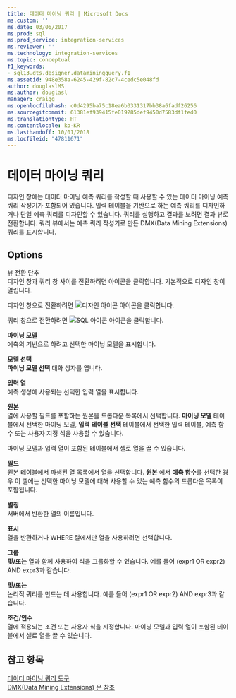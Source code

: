 ```yaml
---
title: 데이터 마이닝 쿼리 | Microsoft Docs
ms.custom: ''
ms.date: 03/06/2017
ms.prod: sql
ms.prod_service: integration-services
ms.reviewer: ''
ms.technology: integration-services
ms.topic: conceptual
f1_keywords:
- sql13.dts.designer.dataminingquery.f1
ms.assetid: 948e358a-6245-429f-82c7-4cedc5e048fd
author: douglaslMS
ms.author: douglasl
manager: craigg
ms.openlocfilehash: c0d4295ba75c18ea6b3331317bb38a6fadf26256
ms.sourcegitcommit: 61381ef939415fe019285def9450d7583df1fed0
ms.translationtype: HT
ms.contentlocale: ko-KR
ms.lasthandoff: 10/01/2018
ms.locfileid: "47811671"
---
```

# <a name="data-mining-query"></a>데이터 마이닝 쿼리
  디자인 창에는 데이터 마이닝 예측 쿼리를 작성할 때 사용할 수 있는 데이터 마이닝 예측 쿼리 작성기가 포함되어 있습니다. 입력 테이블을 기반으로 하는 예측 쿼리를 디자인하거나 단일 예측 쿼리를 디자인할 수 있습니다. 쿼리를 실행하고 결과를 보려면 결과 뷰로 전환합니다. 쿼리 뷰에서는 예측 쿼리 작성기로 만든 DMX(Data Mining Extensions) 쿼리를 표시합니다.  
  
## <a name="options"></a>Options  
 뷰 전환 단추  
 디자인 창과 쿼리 창 사이를 전환하려면 아이콘을 클릭합니다. 기본적으로 디자인 창이 열립니다.  
  
 디자인 창으로 전환하려면 ![디자인 아이콘](../../integration-services/control-flow/media/ssis-designicon.gif "디자인 아이콘") 아이콘을 클릭합니다.  
  
 쿼리 창으로 전환하려면 ![SQL 아이콘](../../integration-services/control-flow/media/ssis-queryicon.gif "SQL 아이콘") 아이콘을 클릭합니다.  
  
 **마이닝 모델**  
 예측의 기반으로 하려고 선택한 마이닝 모델을 표시합니다.  
  
 **모델 선택**  
 **마이닝 모델 선택** 대화 상자를 엽니다.  
  
 **입력 열**  
 예측 생성에 사용되는 선택한 입력 열을 표시합니다.  
  
 **원본**  
 열에 사용할 필드를 포함하는 원본을 드롭다운 목록에서 선택합니다. **마이닝 모델** 테이블에서 선택한 마이닝 모델, **입력 테이블 선택** 테이블에서 선택한 입력 테이블, 예측 함수 또는 사용자 지정 식을 사용할 수 있습니다.  
  
 마이닝 모델과 입력 열이 포함된 테이블에서 셀로 열을 끌 수 있습니다.  
  
 **필드**  
 원본 테이블에서 파생된 열 목록에서 열을 선택합니다. **원본** 에서 **예측 함수**를 선택한 경우 이 셀에는 선택한 마이닝 모델에 대해 사용할 수 있는 예측 함수의 드롭다운 목록이 포함됩니다.  
  
 **별칭**  
 서버에서 반환한 열의 이름입니다.  
  
 **표시**  
 열을 반환하거나 WHERE 절에서만 열을 사용하려면 선택합니다.  
  
 **그룹**  
 **및/또는** 열과 함께 사용하여 식을 그룹화할 수 있습니다. 예를 들어 (expr1 OR expr2) AND expr3과 같습니다.  
  
 **및/또는**  
 논리적 쿼리를 만드는 데 사용합니다. 예를 들어 (expr1 OR expr2) AND expr3과 같습니다.  
  
 **조건/인수**  
 열에 적용되는 조건 또는 사용자 식을 지정합니다. 마이닝 모델과 입력 열이 포함된 테이블에서 셀로 열을 끌 수 있습니다.  
  
## <a name="see-also"></a>참고 항목  
 [데이터 마이닝 쿼리 도구](../../analysis-services/data-mining/data-mining-query-tools.md)   
 [DMX&#40;Data Mining Extensions&#41; 문 참조](../../dmx/data-mining-extensions-dmx-statements.md)  
  
  
